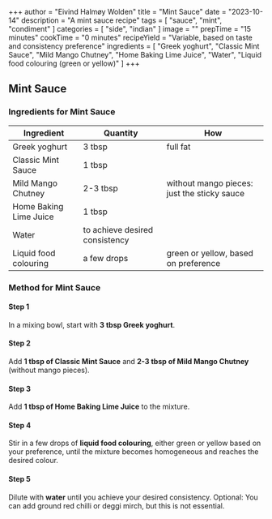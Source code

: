 +++
author = "Eivind Halmøy Wolden"
title = "Mint Sauce"
date = "2023-10-14"
description = "A mint sauce recipe"
tags = [
    "sauce",
    "mint",
    "condiment"
]
categories = [
    "side",
    "indian"
]
image = ""
prepTime = "15 minutes"
cookTime = "0 minutes"
recipeYield = "Variable, based on taste and consistency preference"
ingredients = [
    "Greek yoghurt",
    "Classic Mint Sauce",
    "Mild Mango Chutney",
    "Home Baking Lime Juice",
    "Water",
    "Liquid food colouring (green or yellow)"
]
+++

## Mint Sauce
### Ingredients for Mint Sauce
Ingredient | Quantity | How
---|---|---
Greek yoghurt       | 3 tbsp     | full fat
Classic Mint Sauce  | 1 tbsp | 
Mild Mango Chutney  | 2-3 tbsp | without mango pieces: just the sticky sauce
Home Baking Lime Juice | 1 tbsp | 
Water               | to achieve desired consistency | 
Liquid food colouring | a few drops | green or yellow, based on preference

### Method for Mint Sauce
#### Step 1
In a mixing bowl, start with **3 tbsp Greek yoghurt**.

#### Step 2
Add **1 tbsp of Classic Mint Sauce** and **2-3 tbsp of Mild Mango Chutney** (without mango pieces).

#### Step 3
Add **1 tbsp of Home Baking Lime Juice** to the mixture.

#### Step 4
Stir in a few drops of **liquid food colouring**, either green or yellow based on your preference, until the mixture becomes homogeneous and reaches the desired colour.

#### Step 5
Dilute with **water** until you achieve your desired consistency. Optional: You can add ground red chilli or deggi mirch, but this is not essential.

